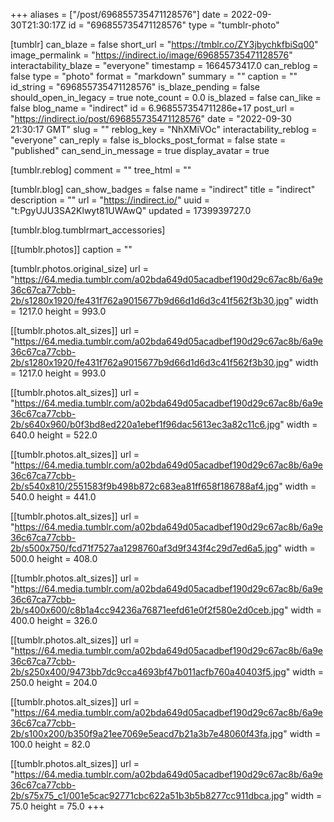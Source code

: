 +++
aliases = ["/post/696855735471128576"]
date = 2022-09-30T21:30:17Z
id = "696855735471128576"
type = "tumblr-photo"

[tumblr]
can_blaze = false
short_url = "https://tmblr.co/ZY3jbychkfbiSq00"
image_permalink = "https://indirect.io/image/696855735471128576"
interactability_blaze = "everyone"
timestamp = 1664573417.0
can_reblog = false
type = "photo"
format = "markdown"
summary = ""
caption = ""
id_string = "696855735471128576"
is_blaze_pending = false
should_open_in_legacy = true
note_count = 0.0
is_blazed = false
can_like = false
blog_name = "indirect"
id = 6.968557354711286e+17
post_url = "https://indirect.io/post/696855735471128576"
date = "2022-09-30 21:30:17 GMT"
slug = ""
reblog_key = "NhXMiVOc"
interactability_reblog = "everyone"
can_reply = false
is_blocks_post_format = false
state = "published"
can_send_in_message = true
display_avatar = true

[tumblr.reblog]
comment = ""
tree_html = ""

[tumblr.blog]
can_show_badges = false
name = "indirect"
title = "indirect"
description = ""
url = "https://indirect.io/"
uuid = "t:PgyUJU3SA2Klwyt81UWAwQ"
updated = 1739939727.0

[tumblr.blog.tumblrmart_accessories]

[[tumblr.photos]]
caption = ""

[tumblr.photos.original_size]
url = "https://64.media.tumblr.com/a02bda649d05acadbef190d29c67ac8b/6a9e36c67ca77cbb-2b/s1280x1920/fe431f762a9015677b9d66d1d6d3c41f562f3b30.jpg"
width = 1217.0
height = 993.0

[[tumblr.photos.alt_sizes]]
url = "https://64.media.tumblr.com/a02bda649d05acadbef190d29c67ac8b/6a9e36c67ca77cbb-2b/s1280x1920/fe431f762a9015677b9d66d1d6d3c41f562f3b30.jpg"
width = 1217.0
height = 993.0

[[tumblr.photos.alt_sizes]]
url = "https://64.media.tumblr.com/a02bda649d05acadbef190d29c67ac8b/6a9e36c67ca77cbb-2b/s640x960/b0f3bd8ed220a1ebef1f96dac5613ec3a82c11c6.jpg"
width = 640.0
height = 522.0

[[tumblr.photos.alt_sizes]]
url = "https://64.media.tumblr.com/a02bda649d05acadbef190d29c67ac8b/6a9e36c67ca77cbb-2b/s540x810/2551583f9b498b872c683ea81ff658f186788af4.jpg"
width = 540.0
height = 441.0

[[tumblr.photos.alt_sizes]]
url = "https://64.media.tumblr.com/a02bda649d05acadbef190d29c67ac8b/6a9e36c67ca77cbb-2b/s500x750/fcd71f7527aa1298760af3d9f343f4c29d7ed6a5.jpg"
width = 500.0
height = 408.0

[[tumblr.photos.alt_sizes]]
url = "https://64.media.tumblr.com/a02bda649d05acadbef190d29c67ac8b/6a9e36c67ca77cbb-2b/s400x600/c8b1a4cc94236a76871eefd61e0f2f580e2d0ceb.jpg"
width = 400.0
height = 326.0

[[tumblr.photos.alt_sizes]]
url = "https://64.media.tumblr.com/a02bda649d05acadbef190d29c67ac8b/6a9e36c67ca77cbb-2b/s250x400/9473bb7dc9cca4693bf47b011acfb760a40403f5.jpg"
width = 250.0
height = 204.0

[[tumblr.photos.alt_sizes]]
url = "https://64.media.tumblr.com/a02bda649d05acadbef190d29c67ac8b/6a9e36c67ca77cbb-2b/s100x200/b350f9a21ee7069e5eacd7b21a3b7e48060f43fa.jpg"
width = 100.0
height = 82.0

[[tumblr.photos.alt_sizes]]
url = "https://64.media.tumblr.com/a02bda649d05acadbef190d29c67ac8b/6a9e36c67ca77cbb-2b/s75x75_c1/001e5cac92771cbc622a51b3b5b8277cc911dbca.jpg"
width = 75.0
height = 75.0
+++
